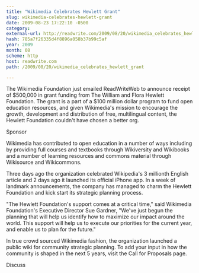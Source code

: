 ```yaml
---
title: "Wikimedia Celebrates Hewlett Grant"
slug: wikimedia-celebrates-hewlett-grant
date: 2009-08-23 17:22:10 -0500
category: 
external-url: http://readwrite.com/2009/08/20/wikimedia_celebrates_hewlett_grant
hash: 785a7f26335d4f8896a058b37b99c5af
year: 2009
month: 08
scheme: http
host: readwrite.com
path: /2009/08/20/wikimedia_celebrates_hewlett_grant

---
```


The Wikimedia Foundation just emailed ReadWriteWeb to announce receipt of $500,000 in grant funding from The William and Flora Hewlett Foundation. The grant is a part of a $100 million dollar program to fund open education resources, and given Wikimedia's mission to encourage the growth, development and distribution of free, multilingual content, the Hewlett Foundation couldn't have chosen a better org. 


Sponsor


Wikimedia has contributed to open education in a number of ways including by providing full courses and textbooks through Wikiversity and Wikibooks and a number of learning resources and commons material through Wikisource and Wikicommons.





Three days ago the organization celebrated Wikipedia's 3 millionth English article and 2 days ago it launched its official iPhone app. In a week of landmark announcements, the company has managed to charm the Hewlett Foundation and kick start its strategic planning process. 


"The Hewlett Foundation's support comes at a critical time," said Wikimedia Foundation's Executive Director Sue Gardner, "We've just begun the planning that will help us identify how to maximize our impact around the world. This support will help us to execute our priorities for the current year, and enable us to plan for the future." 


In true crowd sourced Wikimedia fashion, the organization launched a public wiki for community strategic planning. To add your input in how the community is shaped in the next 5 years, visit the Call for Proposals page.

Discuss

